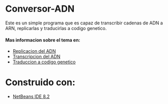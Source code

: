 # Conversor-ADN
Este es un simple programa que es capaz de transcribir cadenas de ADN a ARN, replicarlas y traducirlas a codigo genetico.
#### Mas informacion sobre el tema en:
* [Replicacion del ADN](https://es.khanacademy.org/science/biology/dna-as-the-genetic-material/dna-replication/a/molecular-mechanism-of-dna-replication)
* [Transcripcion del ADN](https://es.khanacademy.org/science/biology/gene-expression-central-dogma/transcription-of-dna-into-rna/a/stages-of-transcription)
* [Traduccion a codigo genetico](http://www.innovabiologia.com/biodiversidad/diversidad-animal/el-codigo-genetico/)
# Construido con:
* [NetBeans IDE 8.2](https://netbeans.org/)
